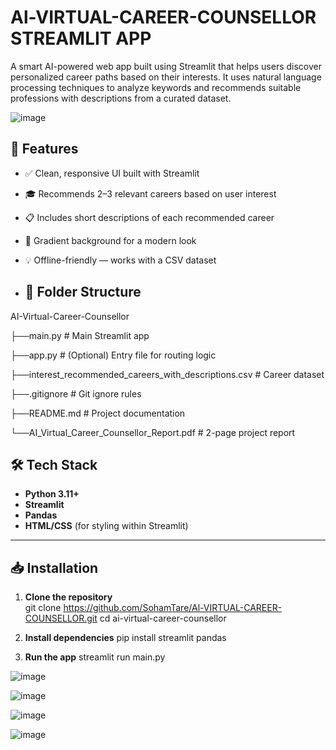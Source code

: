 

# Al-VIRTUAL-CAREER-COUNSELLOR STREAMLIT APP
A smart AI-powered web app built using Streamlit that helps users discover personalized career paths based on their interests. It uses natural language processing techniques to analyze keywords and recommends suitable professions with descriptions from a curated dataset.

![image](https://github.com/user-attachments/assets/69b6f3ea-c786-4b9c-918e-7e59195fa5c0)

## 🚀 Features

- ✅ Clean, responsive UI built with Streamlit
- 🎓 Recommends 2–3 relevant careers based on user interest
- 📋 Includes short descriptions of each recommended career
- 🌈 Gradient background for a modern look
- 💡 Offline-friendly — works with a CSV dataset

- ## 📂 Folder Structure
AI-Virtual-Career-Counsellor

├──main.py # Main Streamlit app

├──app.py # (Optional) Entry file for routing logic

├──interest_recommended_careers_with_descriptions.csv # Career dataset

├──.gitignore # Git ignore rules

├──README.md # Project documentation

└──AI_Virtual_Career_Counsellor_Report.pdf # 2-page project report


## 🛠️ Tech Stack

- **Python 3.11+**
- **Streamlit**
- **Pandas**
- **HTML/CSS** (for styling within Streamlit)

---

## 📥 Installation

1. **Clone the repository**  
git clone https://github.com/SohamTare/Al-VIRTUAL-CAREER-COUNSELLOR.git
cd ai-virtual-career-counsellor

2. **Install dependencies**
pip install streamlit pandas

3. **Run the app**
streamlit run main.py

![image](https://github.com/user-attachments/assets/fa94ad0d-ebdc-423b-b4e2-1fd37b1882aa)

![image](https://github.com/user-attachments/assets/075aa5cb-0d9a-4a73-9923-d76c5a5b9a6e)

![image](https://github.com/user-attachments/assets/d6366ecd-3e19-4ea5-87d1-7d8c5d665323)

![image](https://github.com/user-attachments/assets/296e5da6-3d94-4dfe-be5f-0edd7160823b)
